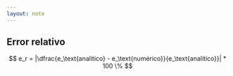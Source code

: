 ```yaml
---
layout: note
---
```


## Error relativo

$$
e_r = |\dfrac{e_\text{analítico} - e_\text{numérico}}{e_\text{analítico}}| * 100 \%
$$
